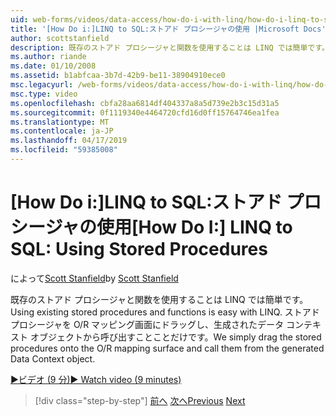```yaml
---
uid: web-forms/videos/data-access/how-do-i-with-linq/how-do-i-linq-to-sql-using-stored-procedures
title: '[How Do i:]LINQ to SQL:ストアド プロシージャの使用 |Microsoft Docs'
author: scottstanfield
description: 既存のストアド プロシージャと関数を使用することは LINQ では簡単です。 単にストアド プロシージャを O/R マッピング画面にドラッグし、ge から呼び出すこと.
ms.author: riande
ms.date: 01/10/2008
ms.assetid: b1abfcaa-3b7d-42b9-be11-38904910ece0
msc.legacyurl: /web-forms/videos/data-access/how-do-i-with-linq/how-do-i-linq-to-sql-using-stored-procedures
msc.type: video
ms.openlocfilehash: cbfa28aa6814df404337a8a5d739e2b3c15d31a5
ms.sourcegitcommit: 0f1119340e4464720cfd16d0ff15764746ea1fea
ms.translationtype: MT
ms.contentlocale: ja-JP
ms.lasthandoff: 04/17/2019
ms.locfileid: "59385008"
---
```

# <a name="how-do-i-linq-to-sql-using-stored-procedures"></a><span data-ttu-id="d0d68-104">[How Do i:]LINQ to SQL:ストアド プロシージャの使用</span><span class="sxs-lookup"><span data-stu-id="d0d68-104">[How Do I:] LINQ to SQL: Using Stored Procedures</span></span>

<span data-ttu-id="d0d68-105">によって[Scott Stanfield](https://github.com/scottstanfield)</span><span class="sxs-lookup"><span data-stu-id="d0d68-105">by [Scott Stanfield](https://github.com/scottstanfield)</span></span>

<span data-ttu-id="d0d68-106">既存のストアド プロシージャと関数を使用することは LINQ では簡単です。</span><span class="sxs-lookup"><span data-stu-id="d0d68-106">Using existing stored procedures and functions is easy with LINQ.</span></span> <span data-ttu-id="d0d68-107">ストアド プロシージャを O/R マッピング画面にドラッグし、生成されたデータ コンテキスト オブジェクトから呼び出すことことだけです。</span><span class="sxs-lookup"><span data-stu-id="d0d68-107">We simply drag the stored procedures onto the O/R mapping surface and call them from the generated Data Context object.</span></span>

[<span data-ttu-id="d0d68-108">&#9654;ビデオ (9 分)</span><span class="sxs-lookup"><span data-stu-id="d0d68-108">&#9654; Watch video (9 minutes)</span></span>](https://channel9.msdn.com/Blogs/ASP-NET-Site-Videos/how-do-i-linq-to-sql-using-stored-procedures)

> [!div class="step-by-step"]
> <span data-ttu-id="d0d68-109">[前へ](how-do-i-linq-to-sql-custom-linqdatasource.md)
> [次へ](how-do-i-linq-to-sql-updating-with-stored-procedures.md)</span><span class="sxs-lookup"><span data-stu-id="d0d68-109">[Previous](how-do-i-linq-to-sql-custom-linqdatasource.md)
[Next](how-do-i-linq-to-sql-updating-with-stored-procedures.md)</span></span>

